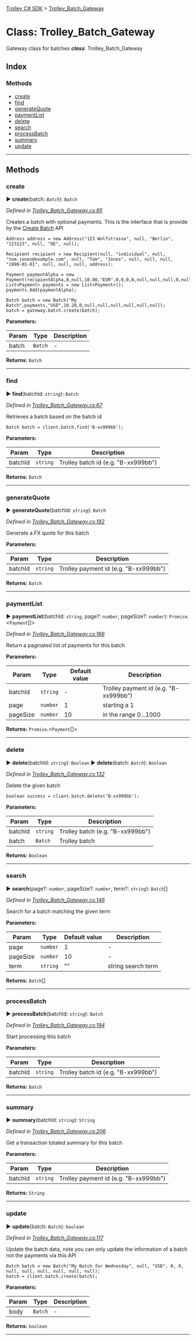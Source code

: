[Trolley C# SDK](../README.md) > [Trolley_Batch_Gateway](../classes/Trolley_Batch_Gateway.md)



# Class: Trolley_Batch_Gateway


Gateway class for batches
*__class__*: Trolley_Batch_Gateway


## Index

### Methods

* [create](Trolley_Batch_Gateway.md#create)
* [find](Trolley_Batch_Gateway.md#find)
* [generateQuote](Trolley_Batch_Gateway.md#generatequote)
* [paymentList](Trolley_Batch_Gateway.md#paymentlist)
* [delete](Trolley_Batch_Gateway.md#delete)
* [search](Trolley_Batch_Gateway.md#search)
* [processBatch](Trolley_Batch_Gateway.md#processBatch)
* [summary](Trolley_Batch_Gateway.md#summary)
* [update](Trolley_Batch_Gateway.md#update)



---
## Methods
<a id="create"></a>

###  create

► **create**(batch: *`Batch`*): `Batch`



*Defined in [Trolley_Batch_Gateway.cs:95](https://github.com/Trolley/dotnet-sdk/tree/master/trolley/Trolley_Batch_Gateway.cs#L95)*



Creates a batch with optional payments. This is the interface that is provide by the [Create Batch](https://docs.trolley.com/api/#create-a-batch) API

    Address address = new Address("123 Wolfstrasse", null, "Berlin", "123123", null, "DE", null);
    
    Recipient recipient = new Recipient(null, "individual", null, "tom.jones@example.com", null, "Tom", "Jones", null, null, null, "1990-01-01", null, null, null, address);
           
    Payment paymentAlpha = new Payment(recipientAlpha,0,null,10.00,"EUR",0,0,0,0,null,null,null,0,null,null,null,null,null);
    List<Payment> payments = new List<Payment>();
    payments.Add(paymentAlpha);

    Batch batch = new Batch("My Batch",payments,"USD",10.20,0,null,null,null,null,null,null);
    batch = gateway.batch.create(batch);


**Parameters:**

| Param | Type | Description |
| ------ | ------ | ------ |
| batch | `Batch`   |  - |





**Returns:** `Batch`





___

<a id="find"></a>

###  find

► **find**(batchId: *`string`*): `Batch`



*Defined in [Trolley_Batch_Gateway.cs:67](https://github.com/Trolley/dotnet-sdk/tree/master/trolley/Trolley_Batch_Gateway.cs#L67)*



Retrieves a batch based on the batch id

    Batch batch = client.batch.find('B-xx999bb');


**Parameters:**

| Param | Type | Description |
| ------ | ------ | ------ |
| batchId | `string`   |  Trolley batch id (e.g. "B-xx999bb") |





**Returns:** `Batch`





___

<a id="generatequote"></a>

###  generateQuote

► **generateQuote**(batchId: *`string`*): `Batch`



*Defined in [Trolley_Batch_Gateway.cs:182](https://github.com/Trolley/dotnet-sdk/tree/master/trolley/Trolley_Batch_Gateway.cs#L182)*



Generate a FX quote for this batch


**Parameters:**

| Param | Type | Description |
| ------ | ------ | ------ |
| batchId | `string`   |  Trolley payment id (e.g. "B-xx999bb") |





**Returns:** `Batch`





___

<a id="paymentlist"></a>

###  paymentList

► **paymentList**(batchId: *`string`*, page?: *`number`*, pageSize?: *`number`*): `Promise`.<`Payment`[]>



*Defined in [Trolley_Batch_Gateway.cs:166](https://github.com/Trolley/dotnet-sdk/tree/master/trolley/Trolley_Batch_Gateway.cs#L166)*



Return a paginated list of payments for this batch


**Parameters:**

| Param | Type | Default value | Description |
| ------ | ------ | ------ | ------ |
| batchId | `string`  | - |   Trolley payment id (e.g. "B-xx999bb") |
| page | `number`  | 1 |   starting a 1 |
| pageSize | `number`  | 10 |   in the range 0...1000 |





**Returns:** `Promise`.<`Payment`[]>





___

<a id="delete"></a>

###  delete

► **delete**(batchId: *`string`*): `Boolean`
► **delete**(batch: *`Batch`*): `Boolean`


*Defined in [Trolley_Batch_Gateway.cs:132](https://github.com/Trolley/dotnet-sdk/tree/master/trolley/Trolley_Batch_Gateway.cs#L132)*



Delete the given batch

    boolean success = client.batch.delete('B-xx999bb');


**Parameters:**

| Param | Type | Description |
| ------ | ------ | ------ |
| batchId | `string`   |  Trolley batch (e.g. "B-xx999bb") |
| batch | `Batch`   |  Trolley batch |




**Returns:** `Boolean`





___

<a id="search"></a>

###  search

► **search**(page?: *`number`*, pageSize?: *`number`*, term?: *`string`*): `Batch`[]



*Defined in [Trolley_Batch_Gateway.cs:146](https://github.com/Trolley/dotnet-sdk/tree/master/trolley/Trolley_Batch_Gateway.cs#L146)*



Search for a batch matching the given term


**Parameters:**

| Param | Type | Default value | Description |
| ------ | ------ | ------ | ------ |
| page | `number`  | 1 |   - |
| pageSize | `number`  | 10 |   - |
| term | `string`  | &quot;&quot; |   string search term |





**Returns:** `Batch`[]





___

<a id="processBatch"></a>

###  processBatch

► **processBatch**(batchId: *`string`*): `Batch`



*Defined in [Trolley_Batch_Gateway.cs:194](https://github.com/Trolley/dotnet-sdk/tree/master/trolley/Trolley_Batch_Gateway.cs#L194)*



Start processing this batch


**Parameters:**

| Param | Type | Description |
| ------ | ------ | ------ |
| batchId | `string`   |  Trolley batch id (e.g. "B-xx999bb") |





**Returns:** `Batch`





___

<a id="summary"></a>

###  summary

► **summary**(batchId: *`string`*): `String`



*Defined in [Trolley_Batch_Gateway.cs:206](https://github.com/Trolley/dotnet-sdk/tree/master/trolley/Trolley_Batch_Gateway.cs#L206)*



Get a transaction totaled summary for this batch


**Parameters:**

| Param | Type | Description |
| ------ | ------ | ------ |
| batchId | `string`   |  Trolley payment id (e.g. "B-xx999bb") |





**Returns:** `String`





___

<a id="update"></a>

###  update

► **update**(batch: *`Batch`*): `boolean`



*Defined in [Trolley_Batch_Gateway.cs:117](https://github.com/Trolley/dotnet-sdk/tree/master/trolley/Trolley_Batch_Gateway.cs#L117)*



Update the batch data, note you can only update the information of a batch not the payments via this API

    Batch batch = new Batch("My Batch for Wednesday", null, "USD", 0, 0, null, null, null, null, null, null);
    batch = client.batch.create(batch);


**Parameters:**

| Param | Type | Description |
| ------ | ------ | ------ |
| body | `Batch`   |  - |





**Returns:** `boolean`





___


